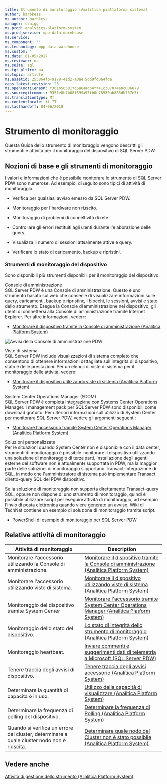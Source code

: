 ```yaml
---
title: Strumento di monitoraggio (Analitica piattaforma sistema)
author: barbkess
ms.author: barbkess
manager: craigg
ms.prod: analytics-platform-system
ms.prod_service: mpp-data-warehouse
ms.service: ''
ms.component: ''
ms.technology: mpp-data-warehouse
ms.custom: ''
ms.date: 01/05/2017
ms.reviewer: na
ms.suite: sql
ms.tgt_pltfrm: na
ms.topic: article
ms.assetid: 253864fb-9178-41d2-a0ae-5dd9fd0a4fda
caps.latest.revision: 25
ms.openlocfilehash: f361b56581fd5a8dadb4ff41c387074abc006879
ms.sourcegitcommit: 9351e8b7b68f599a95fb8e76930ab886db737e5f
ms.translationtype: MT
ms.contentlocale: it-IT
ms.lasthandoff: 04/06/2018
---
```

# <a name="appliance-monitoring"></a>Strumento di monitoraggio
Questa Guida dello strumento di monitoraggio vengono descritti gli strumenti e attività per il monitoraggio del dispositivo di SQL Server PDW.  
  
## <a name="Basics"></a>Nozioni di base e gli strumenti di monitoraggio  
I valori e informazioni che è possibile monitorare lo strumento di SQL Server PDW sono numerose. Ad esempio, di seguito sono tipici di attività di monitoraggio.  
  
-   Verifica per qualsiasi avviso emesso da SQL Server PDW.  
  
-   Monitoraggio per l'hardware non riuscito.  
  
-   Monitoraggio di problemi di connettività di rete.  
  
-   Controllare gli errori restituiti agli utenti durante l'elaborazione delle query.  
  
-   Visualizza il numero di sessioni attualmente attive e query.  
  
-   Verificare lo stato di caricamento, backup e ripristini.  
  
### <a name="appliance-monitoring-tools"></a>Strumenti di monitoraggio del dispositivo  
Sono disponibili più strumenti disponibili per il monitoraggio del dispositivo.  
  
Console di amministrazione  
SQL Server PDW è una Console di amministrazione. Questo è uno strumento basato sul web che consente di visualizzare informazioni sulle query, caricamenti, backup e ripristino, i blocchi, le sessioni, avvisi e stato dello strumento. Esegue la Console di amministrazione nel dispositivo; gli utenti di connettersi alla Console di amministrazione tramite Internet Explorer. Per altre informazioni, vedere:  
  
-   [Monitorare il dispositivo tramite la Console di amministrazione &#40;Analitica Platform System&#41;](monitor-the-appliance-by-using-the-admin-console.md)  
  
![Avvisi della Console di amministrazione PDW](./media/appliance-monitoring/SQL_Server_PDW_AdminConsol_Queries.png "SQL_Server_PDW_AdminConsol_Queries")  
  
Viste di sistema  
SQL Server PDW include visualizzazioni di sistema completo che consentono di ottenere informazioni dettagliate sull'integrità di dispositivo, stato e delle prestazioni. Per un elenco di viste di sistema per il monitoraggio delle attività, vedere:  
  
-   [Monitorare il dispositivo utilizzando viste di sistema &#40;Analitica Platform System&#41;](monitor-the-appliance-by-using-system-views.md)  
  
System Center Operations Manager (SCOM)  
SQL Server PDW è completa integrazione con Systems Center Operations Manager. I management pack per SQL Server PDW sono disponibili come download gratuito. Per ulteriori informazioni sull'utilizzo di System Center per monitorare SQL Server PDW, vedere gli argomenti seguenti:  
  
-   [Monitorare l'accessorio tramite System Center Operations Manager &#40;Analitica Platform System&#41;](monitor-the-appliance-by-using-system-center-operations-manager.md)  
  
Soluzioni personalizzate  
Per le situazioni quando System Center non è disponibile con il data center, strumenti di monitoraggio è possibile monitorare il dispositivo utilizzando una soluzione di monitoraggio di terze parti. Installazione degli agenti esterne del software non è attualmente supportata in PDW, ma la maggior parte delle soluzioni di monitoraggio supportano Transact\-integrazione di SQL, in modo che l'amministratore di sistema può implementare Transact diretto\-query SQL del PDW dispositivo.  
  
Se la soluzione di monitoraggio non supporta direttamente Transact\-query SQL, oppure non dispone di uno strumento di monitoraggio, quindi è possibile utilizzare script per eseguire attività di monitoraggio, ad esempio l'invio di posta elettronica quando viene generato un avviso.  Wiki di TechNet contiene un esempio di soluzione di monitoraggio tramite script.  
  
-   [PowerShell di esempio di monitoraggio per SQL Server PDW](http://go.microsoft.com/fwlink/?LinkId=248020)  
   
## <a name="Tasks"></a>Relative attività di monitoraggio  
  
|Attività di monitoraggio|Description|  
|-------------------|---------------|  
|Monitorare l'accessorio utilizzando la Console di amministrazione.|[Monitorare il dispositivo tramite la Console di amministrazione &#40;Analitica Platform System&#41;](monitor-the-appliance-by-using-the-admin-console.md)|  
|Monitorare l'accessorio utilizzando viste di sistema.|[Monitorare il dispositivo utilizzando viste di sistema &#40;Analitica Platform System&#41;](monitor-the-appliance-by-using-system-views.md)|  
|Monitoraggio del dispositivo tramite System Center|[Monitorare l'accessorio tramite System Center Operations Manager &#40;Analitica Platform System&#41;](monitor-the-appliance-by-using-system-center-operations-manager.md)|  
|Monitoraggio dello stato del dispositivo.|[Lo stato di integrità dello strumento di monitoraggio &#40;Analitica Platform System&#41;](monitor-appliance-health-state.md)|  
|Monitoraggio heartbeat.|[Inviare commenti e suggerimenti dati di telemetria a Microsoft &#40;SQL Server PDW&#41;](send-telemetry-feedback-to-microsoft-sql-server-pdw.md)|  
|Tenere traccia degli avvisi di dispositivo.|[Tenere traccia degli avvisi accessorio &#40;Analitica Platform System&#41;](track-appliance-alerts.md)|  
|Determinare la quantità di capacità è in uso.|[Utilizzo della capacità di visualizzare &#40;Analitica Platform System&#41;](view-capacity-utilization.md)|  
|Determinare la frequenza di polling del dispositivo.|[Determinare la frequenza di Polling &#40;Analitica Platform System&#41;](determine-polling-frequency.md)|  
|Quando si verifica un errore del cluster, determinare a quale cluster nodo non è riuscita.|[Determinare quale nodo del Cluster non è stato possibile &#40;Analitica Platform System&#41;](determine-which-cluster-node-failed.md)|  


<!-- MISSING LINKS |Monitor loads.|[Monitor Loads &#40;SQL Server PDW&#41;](../sqlpdw/monitor-loads-sql-server-pdw.md)|  -->  
<!-- MISSING LINKS |Monitor backups and restores.|[Monitor Backups and Restores &#40;SQL Server PDW&#41;](../sqlpdw/monitor-backups-and-restores-sql-server-pdw.md)|  -->  
<!-- MISSING LINKS |Monitor the active queries.|[Monitoring Active Queries &#40;SQL Server PDW&#41;](../sqlpdw/monitoring-active-queries-sql-server-pdw.md)|  -->  
  
## <a name="see-also"></a>Vedere anche  
<!-- MISSING LINKS [Common Metadata Query Examples &#40;SQL Server PDW&#41;](../sqlpdw/common-metadata-query-examples-sql-server-pdw.md)  -->  
[Attività di gestione dello strumento &#40;Analitica Platform System&#41;](appliance-management-tasks.md)  
  
